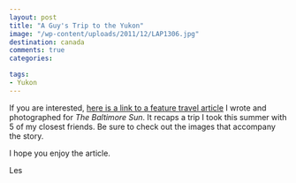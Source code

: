 ```yaml
---
layout: post
title: "A Guy's Trip to the Yukon"
image: "/wp-content/uploads/2011/12/LAP1306.jpg"
destination: canada
comments: true
categories:

tags:
- Yukon
---
```

If you are interested, [here is a link to a feature travel article](http://www.baltimoresun.com/travel/bs-tr-yukon-trip-20111201,0,410319.story) I wrote and photographed for <em>The Baltimore Sun</em>. It recaps a trip I took this summer with 5 of my closest friends. Be sure to check out the images that accompany the story.

I hope you enjoy the article. 

Les
